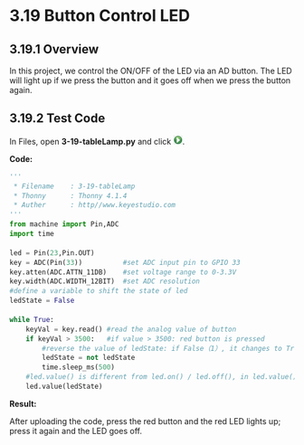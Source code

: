 # 3.19 Button Control LED

## 3.19.1 Overview

In this project, we control the ON/OFF of the LED via an AD button. The LED will light up if we press the button and it goes off when we press the button again.

## 3.19.2 Test Code

In Files, open **3-19-tableLamp.py** and click ![](media/run.jpg).

**Code:**

```python
'''
 * Filename    : 3-19-tableLamp
 * Thonny      : Thonny 4.1.4
 * Auther      : http//www.keyestudio.com
'''
from machine import Pin,ADC
import time

led = Pin(23,Pin.OUT)
key = ADC(Pin(33))			#set ADC input pin to GPIO 33
key.atten(ADC.ATTN_11DB)	#set voltage range to 0-3.3V
key.width(ADC.WIDTH_12BIT)	#set ADC resolution
#define a variable to shift the state of led
ledState = False

while True:
    keyVal = key.read()	#read the analog value of button
    if keyVal > 3500:	#if value > 3500: red button is pressed
        #reverse the value of ledState: if False（1）, it changes to True（0）; True becomes False
        ledState = not ledState
        time.sleep_ms(500)
    #led.value() is different from led.on() / led.off(), in led.value(), 0(led off) or 1(led on) need to be filled in.
    led.value(ledState)

```

**Result:**

After uploading the code, press the red button and the red LED lights up; press it again and the LED goes off.